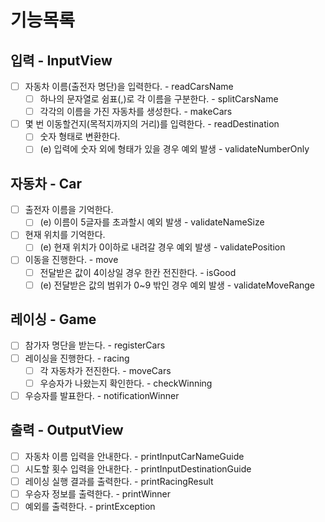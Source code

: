 # 기능목록

## 입력 - InputView
-[ ] 자동차 이름(출전자 명단)을 입력한다. - readCarsName
  -[ ] 하나의 문자열로 쉼표(,)로 각 이름을 구분한다. - splitCarsName
  -[ ] 각각의 이름을 가진 자동차를 생성한다. - makeCars
-[ ] 몇 번 이동할건지(목적지까지의 거리)를 입력한다. - readDestination
  -[ ] 숫자 형태로 변환한다.
  -[ ] (e) 입력에 숫자 외에 형태가 있을 경우 예외 발생 - validateNumberOnly

## 자동차 - Car
-[ ] 출전자 이름을 기억한다.
  -[ ] (e) 이름이 5글자를 초과할시 예외 발생 - validateNameSize
-[ ] 현재 위치를 기억한다.
  -[ ] (e) 현재 위치가 0이하로 내려갈 경우 예외 발생 - validatePosition
-[ ] 이동을 진행한다. - move
  -[ ] 전달받은 값이 4이상일 경우 한칸 전진한다. - isGood
  -[ ] (e) 전달받은 값의 범위가 0~9 밖인 경우 예외 발생 - validateMoveRange

## 레이싱 - Game
-[ ] 참가자 명단을 받는다. - registerCars
-[ ] 레이싱을 진행한다. - racing
  -[ ] 각 자동차가 전진한다. - moveCars
  -[ ] 우승자가 나왔는지 확인한다. - checkWinning
-[ ] 우승자를 발표한다. - notificationWinner

## 출력 - OutputView
-[ ] 자동차 이름 입력을 안내한다. - printInputCarNameGuide
-[ ] 시도할 횟수 입력을 안내한다. - printInputDestinationGuide
-[ ] 레이싱 실행 결과를 출력한다. - printRacingResult
-[ ] 우승자 정보를 출력한다. - printWinner
-[ ] 예외를 출력한다. - printException
